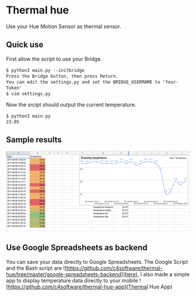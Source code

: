 # Thermal hue

Use your Hue Motion Sensor as thermal sensor.

## Quick use

First allow the script to use your Bridge.
```
$ python3 main.py --initbridge
Press the Bridge button, then press Return.
You can edit the settings.py and set the BRIDGE_USERMAME to 'Your-Token'
$ vim settings.py
```

Now the srcipt should output the current temperature.
```
$ python3 main.py
23.05
```

## Sample results

![sample](screenshot/capture.png)

## Use Google Spreadsheets as backend

You can save your data directly to Google Spreadsheets. The Google Script and the Bash script are ![https://github.com/c4software/thermal-hue/tree/master/google-spreadsheets-backend](here), I also made a simple app to display temperature data directly to your mobile ![https://github.com/c4software/thermal-hue-app](Thermal Hue App)
